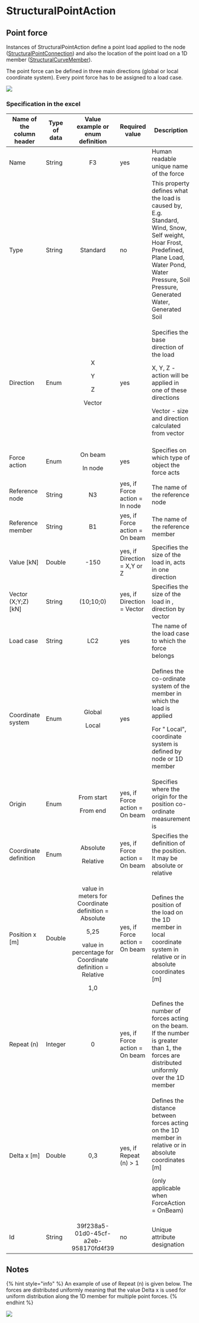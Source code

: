 # StructuralPointAction

## Point force

Instances of StructuralPointAction define a point load applied to the node ([StructuralPointConnection](../structural-analysis-elements/structuralpointconnection.md#node)) and also the location of the point load on a 1D member ([StructuralCurveMember](../structural-analysis-elements/structuralcurvemember.md#1d-member-beam-column)).

The point force can be defined in three main directions (global or local coordinate system). Every point force has to be assigned to a load case.

![](broken-reference)

### Specification in the excel

| Name of the column header | Type of data |                                                         Value example or enum definition                                                        | Required value                 | Description                                                                                                                                                                                              |
| ------------------------- | ------------ | :---------------------------------------------------------------------------------------------------------------------------------------------: | ------------------------------ | -------------------------------------------------------------------------------------------------------------------------------------------------------------------------------------------------------- |
| Name                      | String       |                                                                        F3                                                                       | yes                            | Human readable unique name of the force                                                                                                                                                                  |
| Type                      | String       |                                                                     Standard                                                                    | no                             | This property defines what the load is caused by, E.g. Standard, Wind, Snow, Self weight, Hoar Frost, Predefined, Plane Load, Water Pond, Water Pressure, Soil Pressure, Generated Water, Generated Soil |
| Direction                 | Enum         |                                            <p>X</p><p></p><p>Y</p><p></p><p>Z</p><p></p><p>Vector</p>                                           | yes                            | <p>Specifies the base direction of the load</p><p>X, Y, Z - action will be applied in one of these directions</p><p>Vector - size and direction calculated from vector</p>                               |
| Force action              | Enum         |                                                       <p>On beam</p><p></p><p>In node</p>                                                       | yes                            | Specifies on which type of object the force acts                                                                                                                                                         |
| Reference node            | String       |                                                                        N3                                                                       | yes, if Force action = In node | The name of the reference node                                                                                                                                                                           |
| Reference member          | String       |                                                                        B1                                                                       | yes, if Force action = On beam | The name of the reference member                                                                                                                                                                         |
| Value \[kN]               | Double       |                                                                       -150                                                                      | yes, if Direction = X,Y or Z   | Specifies the size of the load in, acts in one direction                                                                                                                                                 |
| Vector (X;Y;Z) \[kN]      | String       |                                                                    (10;10;0)                                                                    | yes, if Direction = Vector     | Specifies the size of the load in , direction by vector                                                                                                                                                  |
| Load case                 | String       |                                                                       LC2                                                                       | yes                            | The name of the load case to which the force belongs                                                                                                                                                     |
| Coordinate system         | Enum         |                                                         <p>Global</p><p></p><p>Local</p>                                                        | yes                            | <p>Defines the co-ordinate system of the member in which the load is applied</p><p>For " Local", coordinate system is defined by node or 1D member</p>                                                   |
| Origin                    | Enum         |                                                     <p>From start</p><p></p><p>From end</p>                                                     | yes, if Force action = On beam | Specifies where the origin for the position co-ordinate measurement is                                                                                                                                   |
| Coordinate definition     | Enum         |                                                      <p>Absolute</p><p></p><p>Relative</p>                                                      | yes, if Force action = On beam | Specifies the definition of the position. It may be absolute or relative                                                                                                                                 |
| Position x \[m]           | Double       | <p>value in meters for Coordinate definition = Absolute</p><p>5,25</p><p>value in percentage for Coordinate definition = Relative</p><p>1,0</p> | yes, if Force action = On beam | Defines the position of the load on the 1D member in local coordinate system in relative or in absolute coordinates \[m]                                                                                 |
| Repeat (n)                | Integer      |                                                                        0                                                                        | yes, if Force action = On beam | Defines the number of forces acting on the beam. If the number is greater than 1, the forces are distributed uniformly over the 1D member                                                                |
| Delta x \[m]              | Double       |                                                                       0,3                                                                       | yes, if Repeat (n) > 1         | <p>Defines the distance between forces acting on the 1D member in relative or in absolute coordinates [m]</p><p>(only applicable when ForceAction = OnBeam)</p>                                          |
| Id                        | String       |                                                       39f238a5-01d0-45cf-a2eb-958170fd4f39                                                      | no                             | Unique attribute designation                                                                                                                                                                             |

## Notes

{% hint style="info" %}
An example of use of Repeat (n) is given below. The forces are distributed uniformly meaning that the value Delta x is used for uniform distribution along the 1D member for multiple point forces.
{% endhint %}

![](../.gitbook/assets/31\_structuralpointaction2.png)
